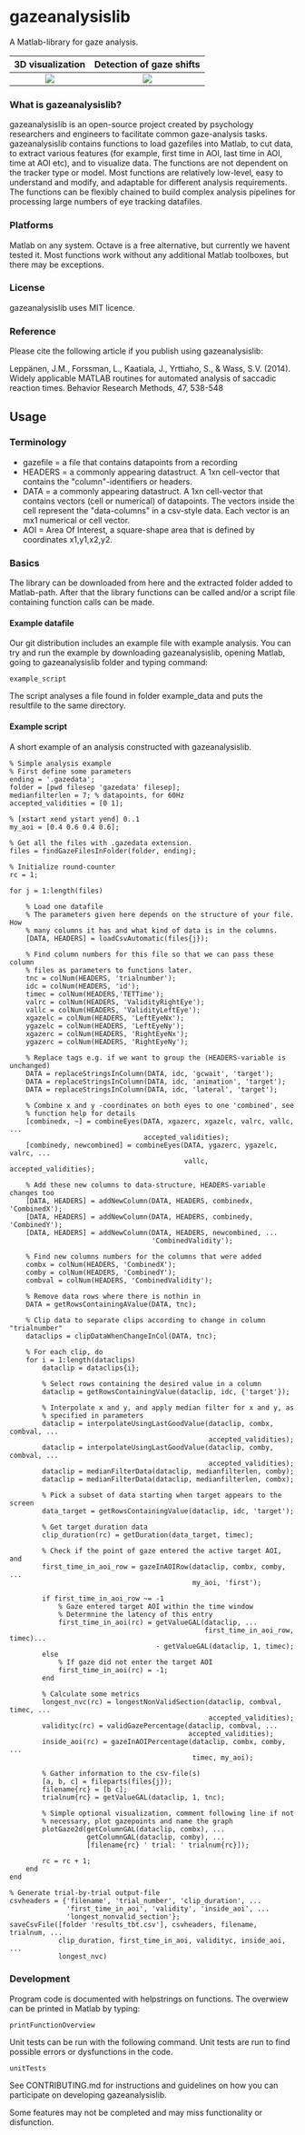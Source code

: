 # gazeanalysislib
A Matlab-library for gaze analysis.

3D visualization                                         | Detection of gaze shifts
:------------------------------------------------------------------------:|:-------------------------:
<img src="https://github.com/infant-cognition-turku/gazeanalysislib/blob/master/3dlabels.png"> | <img src="https://github.com/infant-cognition-turku/gazeanalysislib/blob/master/3d_animation.gif">





### What is gazeanalysislib?

gazeanalysislib is an open-source project created by psychology researchers and
engineers to facilitate common gaze-analysis tasks. gazeanalysislib contains
functions to load gazefiles into Matlab, to cut data, to extract various features (for example, first time in AOI, last time in AOI, time at AOI etc), and to
visualize data. The functions are not dependent on the tracker type or model. Most functions are relatively low-level, easy to understand and modify, and adaptable for different analysis requirements. The functions can be flexibly chained to build complex analysis pipelines for processing large numbers of eye tracking datafiles.

### Platforms
Matlab on any system. Octave is a free alternative, but currently we havent
tested it. Most functions work without any additional Matlab toolboxes, but
there may be exceptions.

### License
gazeanalysislib uses MIT licence.

### Reference
Please cite the following article if you publish using gazeanalysislib:

Leppänen, J.M., Forssman, L., Kaatiala, J., Yrttiaho, S.,  &  Wass, S.V. (2014). Widely applicable MATLAB routines for automated analysis of saccadic reaction times. Behavior Research Methods, 47, 538-548

## Usage
### Terminology
* gazefile = a file that contains datapoints from a recording
* HEADERS = a commonly appearing datastruct. A 1xn cell-vector that contains
  the "column"-identifiers or headers.
* DATA = a commonly appearing datastruct. A 1xn cell-vector that contains
  vectors (cell or numerical) of datapoints. The vectors inside the cell
  represent the "data-columns" in a csv-style data. Each vector is an mx1
  numerical or cell vector.
* AOI = Area Of Interest, a square-shape area that is defined by coordinates
x1,y1,x2,y2.

### Basics
The library can be downloaded from here and the extracted folder added to
Matlab-path. After that the library functions can be called and/or a script
file containing function calls can be made.

#### Example datafile
Our git distribution includes an example file with example analysis. You can try
and run the example by downloading gazeanalysislib, opening Matlab, going to
gazeanalysislib folder and typing command:
```
example_script
```
The script analyses a file found in folder example_data and puts the resultfile
to the same directory.

#### Example script
A short example of an analysis constructed with gazeanalysislib.
```
% Simple analysis example
% First define some parameters
ending = '.gazedata';
folder = [pwd filesep 'gazedata' filesep];
medianfilterlen = 7; % datapoints, for 60Hz
accepted_validities = [0 1];

% [xstart xend ystart yend] 0..1
my_aoi = [0.4 0.6 0.4 0.6];

% Get all the files with .gazedata extension.
files = findGazeFilesInFolder(folder, ending);

% Initialize round-counter
rc = 1;

for j = 1:length(files)

    % Load one datafile
    % The parameters given here depends on the structure of your file. How
    % many columns it has and what kind of data is in the columns.
    [DATA, HEADERS] = loadCsvAutomatic(files{j});

    % Find column numbers for this file so that we can pass these column
    % files as parameters to functions later.
    tnc = colNum(HEADERS, 'trialnumber');
    idc = colNum(HEADERS, 'id');
    timec = colNum(HEADERS,'TETTime');
    valrc = colNum(HEADERS, 'ValidityRightEye');
    vallc = colNum(HEADERS, 'ValidityLeftEye');
    xgazelc = colNum(HEADERS, 'LeftEyeNx');
    ygazelc = colNum(HEADERS, 'LeftEyeNy');
    xgazerc = colNum(HEADERS, 'RightEyeNx');
    ygazerc = colNum(HEADERS, 'RightEyeNy');

    % Replace tags e.g. if we want to group the (HEADERS-variable is unchanged)
    DATA = replaceStringsInColumn(DATA, idc, 'gcwait', 'target');
    DATA = replaceStringsInColumn(DATA, idc, 'animation', 'target');
    DATA = replaceStringsInColumn(DATA, idc, 'lateral', 'target');

    % Combine x and y -coordinates on both eyes to one 'combined', see
    % function help for details
    [combinedx, ~] = combineEyes(DATA, xgazerc, xgazelc, valrc, vallc, ...
                                 accepted_validities);
    [combinedy, newcombined] = combineEyes(DATA, ygazerc, ygazelc, valrc, ...
                                           vallc, accepted_validities);

    % Add these new columns to data-structure, HEADERS-variable changes too
    [DATA, HEADERS] = addNewColumn(DATA, HEADERS, combinedx, 'CombinedX');
    [DATA, HEADERS] = addNewColumn(DATA, HEADERS, combinedy, 'CombinedY');
    [DATA, HEADERS] = addNewColumn(DATA, HEADERS, newcombined, ...
                                   'CombinedValidity');

    % Find new columns numbers for the columns that were added
    combx = colNum(HEADERS, 'CombinedX');
    comby = colNum(HEADERS, 'CombinedY');
    combval = colNum(HEADERS, 'CombinedValidity');

    % Remove data rows where there is nothin in
    DATA = getRowsContainingAValue(DATA, tnc);

    % Clip data to separate clips according to change in column "trialnumber"
    dataclips = clipDataWhenChangeInCol(DATA, tnc);

    % For each clip, do
    for i = 1:length(dataclips)
        dataclip = dataclips{i};

        % Select rows containing the desired value in a column
        dataclip = getRowsContainingValue(dataclip, idc, {'target'});

        % Interpolate x and y, and apply median filter for x and y, as
        % specified in parameters
        dataclip = interpolateUsingLastGoodValue(dataclip, combx, combval, ...
                                                 accepted_validities);
        dataclip = interpolateUsingLastGoodValue(dataclip, comby, combval, ...
                                                 accepted_validities);
        dataclip = medianFilterData(dataclip, medianfilterlen, comby);
        dataclip = medianFilterData(dataclip, medianfilterlen, combx);

        % Pick a subset of data starting when target appears to the screen
        data_target = getRowsContainingValue(dataclip, idc, 'target');

        % Get target duration data
        clip_duration(rc) = getDuration(data_target, timec);

        % Check if the point of gaze entered the active target AOI, and
        first_time_in_aoi_row = gazeInAOIRow(dataclip, combx, comby, ...
                                             my_aoi, 'first');

        if first_time_in_aoi_row ~= -1
            % Gaze entered target AOI within the time window
            % Determnine the latency of this entry
            first_time_in_aoi(rc) = getValueGAL(dataclip, ...
                                                first_time_in_aoi_row, timec)...
                                    - getValueGAL(dataclip, 1, timec);
        else
            % If gaze did not enter the target AOI
            first_time_in_aoi(rc) = -1;
        end

        % Calculate some metrics
        longest_nvc(rc) = longestNonValidSection(dataclip, combval, timec, ...
                                                 accepted_validities);
        validityc(rc) = validGazePercentage(dataclip, combval, ...
                                            accepted_validities);
        inside_aoi(rc) = gazeInAOIPercentage(dataclip, combx, comby, ...
                                             timec, my_aoi);

        % Gather information to the csv-file(s)
        [a, b, c] = fileparts(files{j});
        filename{rc} = [b c];
        trialnum{rc} = getValueGAL(dataclip, 1, tnc);

        % Simple optional visualization, comment following line if not
        % necessary, plot gazepoints and name the graph
        plotGaze2d(getColumnGAL(dataclip, combx), ...
                   getColumnGAL(dataclip, comby), ...
                   [filename{rc} ' trial: ' trialnum{rc}]);

        rc = rc + 1;
    end
end

% Generate trial-by-trial output-file
csvheaders = {'filename', 'trial_number', 'clip_duration', ...
              'first_time_in_aoi', 'validity', 'inside_aoi', ...
              'longest_nonvalid_section'};
saveCsvFile([folder 'results_tbt.csv'], csvheaders, filename, trialnum, ...
            clip_duration, first_time_in_aoi, validityc, inside_aoi, ...
            longest_nvc)
```

### Development
Program code is documented with helpstrings on functions. The overwiew can be
printed in Matlab by typing:
```
printFunctionOverview
```
Unit tests can be run with the following command. Unit tests are run to find
possible errors or dysfunctions in the code.
```
unitTests
```
See CONTRIBUTING.md for instructions and guidelines on how you can participate
on developing gazeanalysislib.

Some features may not be completed and may miss functionality or disfunction.
